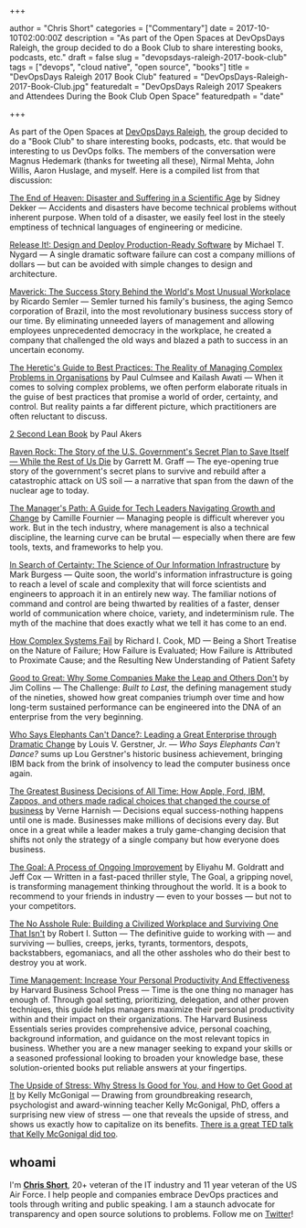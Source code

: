 +++

author = "Chris Short"
categories = ["Commentary"]
date = 2017-10-10T02:00:00Z
description = "As part of the Open Spaces at DevOpsDays Raleigh, the group decided to do a Book Club to share interesting books, podcasts, etc."
draft = false
slug = "devopsdays-raleigh-2017-book-club"
tags = ["devops", "cloud native", "open source", "books"]
title = "DevOpsDays Raleigh 2017 Book Club"
featured = "DevOpsDays-Raleigh-2017-Book-Club.jpg"
featuredalt = "DevOpsDays Raleigh 2017 Speakers and Attendees During the Book Club Open Space"
featuredpath = "date"

+++

As part of the Open Spaces at [DevOpsDays Raleigh](https://www.devopsdays.org/events/2017-raleigh/welcome/), the group decided to do a "Book Club" to share interesting books, podcasts, etc. that would be interesting to us DevOps folks. The members of the conversation were Magnus Hedemark (thanks for tweeting all these), Nirmal Mehta, John Willis, Aaron Huslage, and myself. Here is a compiled list from that discussion:

[The End of Heaven: Disaster and Suffering in a Scientific Age](https://www.amazon.com/End-Heaven-Disaster-Suffering-Scientific/dp/0415789877/) by Sidney Dekker — Accidents and disasters have become technical problems without inherent purpose. When told of a disaster, we easily feel lost in the steely emptiness of technical languages of engineering or medicine.

[Release It!: Design and Deploy Production-Ready Software](https://smile.amazon.com/Release-Design-Deploy-Production-Ready-Software/dp/1680502395/ref=dp_ob_title_bk) by Michael T. Nygard — A single dramatic software failure can cost a company millions of dollars — but can be avoided with simple changes to design and architecture.

[Maverick: The Success Story Behind the World's Most Unusual Workplace](https://smile.amazon.com/Maverick-Success-Behind-Unusual-Workplace/dp/0446670553/ref=sr_1_1?s=books&ie=UTF8&qid=1505076806&sr=1-1&keywords=maverick) by Ricardo Semler — Semler turned his family's business, the aging Semco corporation of Brazil, into the most revolutionary business success story of our time. By eliminating unneeded layers of management and allowing employees unprecedented democracy in the workplace, he created a company that challenged the old ways and blazed a path to success in an uncertain economy.

[The Heretic's Guide to Best Practices: The Reality of Managing Complex Problems in Organisations](https://smile.amazon.com/Heretics-Guide-Best-Practices-Organisations-ebook/dp/B00D5S7C5K/) by Paul Culmsee and Kailash Awati — When it comes to solving complex problems, we often perform elaborate rituals in the guise of best practices that promise a world of order, certainty, and control. But reality paints a far different picture, which practitioners are often reluctant to discuss.

[2 Second Lean Book](https://paulakers.net/books/2-second-lean) by Paul Akers

[Raven Rock: The Story of the U.S. Government's Secret Plan to Save Itself — While the Rest of Us Die](https://smile.amazon.com/Raven-Rock-Governments-Secret-Itself-While/dp/1476735409/) by Garrett M. Graff — The eye-opening true story of the government's secret plans to survive and rebuild after a catastrophic attack on US soil — a narrative that span from the dawn of the nuclear age to today.

[The Manager's Path: A Guide for Tech Leaders Navigating Growth and Change](https://smile.amazon.com/Managers-Path-Leaders-Navigating-Growth/dp/1491973897/) by Camille Fournier — Managing people is difficult wherever you work. But in the tech industry, where management is also a technical discipline, the learning curve can be brutal — especially when there are few tools, texts, and frameworks to help you.

[In Search of Certainty: The Science of Our Information Infrastructure](https://smile.amazon.com/Search-Certainty-Science-Information-Infrastructure/dp/1491923075/) by Mark Burgess — Quite soon, the world's information infrastructure is going to reach a level of scale and complexity that will force scientists and engineers to approach it in an entirely new way. The familiar notions of command and control are being thwarted by realities of a faster, denser world of communication where choice, variety, and indeterminism rule. The myth of the machine that does exactly what we tell it has come to an end.

[How Complex Systems Fail](http://web.mit.edu/2.75/resources/random/How%20Complex%20Systems%20Fail.pdf) by Richard I. Cook, MD — Being a Short Treatise on the Nature of Failure; How Failure is Evaluated; How Failure is
Attributed to Proximate Cause; and the Resulting New Understanding of Patient Safety

[Good to Great: Why Some Companies Make the Leap and Others Don't](https://smile.amazon.com/Good-Great-Some-Companies-Others/dp/0066620996/) by Jim Collins — The Challenge: *Built to Last,* the defining management study of the nineties, showed how great companies triumph over time and how long-term sustained performance can be engineered into the DNA of an enterprise from the very beginning.

[Who Says Elephants Can't Dance?: Leading a Great Enterprise through Dramatic Change](https://smile.amazon.com/Who-Says-Elephants-Cant-Dance/dp/0060523808/) by Louis V. Gerstner, Jr. — *Who Says Elephants Can't Dance?* sums up Lou Gerstner's historic business achievement, bringing IBM back from the brink of insolvency to lead the computer business once again.

[The Greatest Business Decisions of All Time: How Apple, Ford, IBM, Zappos, and others made radical choices that changed the course of business](https://smile.amazon.com/FORTUNE-Greatest-Business-Decisions-Time/dp/1603200592/) by Verne Harnish — Decisions equal success-nothing happens until one is made. Businesses make millions of decisions every day. But once in a great while a leader makes a truly game-changing decision that shifts not only the strategy of a single company but how everyone does business.

[The Goal: A Process of Ongoing Improvement](https://smile.amazon.com/Goal-Process-Ongoing-Improvement/dp/0884271951/) by Eliyahu M. Goldratt and Jeff Cox — Written in a fast-paced thriller style, The Goal, a gripping novel, is transforming management thinking throughout the world. It is a book to recommend to your friends in industry — even to your bosses — but not to your competitors.

[The No Asshole Rule: Building a Civilized Workplace and Surviving One That Isn't](https://smile.amazon.com/Asshole-Rule-Civilized-Workplace-Surviving/dp/0446698202/) by Robert I. Sutton — The definitive guide to working with — and surviving — bullies, creeps, jerks, tyrants, tormentors, despots, backstabbers, egomaniacs, and all the other assholes who do their best to destroy you at work.

[Time Management: Increase Your Personal Productivity And Effectiveness](https://smile.amazon.com/Time-Management-Productivity-Effectiveness-Essentials/dp/1591396336/) by Harvard Business School Press — Time is the one thing no manager has enough of. Through goal setting, prioritizing, delegation, and other proven techniques, this guide helps managers maximize their personal productivity within and their impact on their organizations. The Harvard Business Essentials series provides comprehensive advice, personal coaching, background information, and guidance on the most relevant topics in business. Whether you are a new manager seeking to expand your skills or a seasoned professional looking to broaden your knowledge base, these solution-oriented books put reliable answers at your fingertips.

[The Upside of Stress: Why Stress Is Good for You, and How to Get Good at It](https://smile.amazon.com/Upside-Stress-Why-Good-You/dp/1101982934/) by Kelly McGonigal — Drawing from groundbreaking research, psychologist and award-winning teacher Kelly McGonigal, PhD, offers a surprising new view of stress — one that reveals the upside of stress, and shows us exactly how to capitalize on its benefits. [There is a great TED talk that Kelly McGonigal did too](https://www.ted.com/talks/kelly_mcgonigal_how_to_make_stress_your_friend).

## whoami

I'm [**Chris Short**](https://chrisshort.net), 20+ veteran of the IT industry and 11 year veteran of the US Air Force. I help people and companies embrace DevOps practices and tools through writing and public speaking. I am a staunch advocate for transparency and open source solutions to problems. Follow me on [Twitter](https://twitter.com/ChrisShort)!
